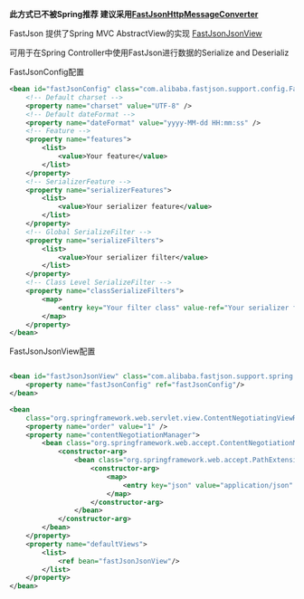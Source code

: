 **此方式已不被Spring推荐 建议采用[FastJsonHttpMessageConverter](https://github.com/alibaba/fastjson/wiki/FastJsonHttpMessageConverter)**

FastJson 提供了Spring MVC AbstractView的实现 [FastJsonJsonView](https://github.com/alibaba/fastjson/blob/master/src/main/java/com/alibaba/fastjson/support/spring/FastJsonJsonView.java)

可用于在Spring Controller中使用FastJson进行数据的Serialize and Deserializ

FastJsonConfig配置
```xml
<bean id="fastJsonConfig" class="com.alibaba.fastjson.support.config.FastJsonConfig">
    <!-- Default charset -->
    <property name="charset" value="UTF-8" />
    <!-- Default dateFormat -->
    <property name="dateFormat" value="yyyy-MM-dd HH:mm:ss" />
    <!-- Feature -->
    <property name="features">
        <list>
            <value>Your feature</value>
        </list>
    </property>
    <!-- SerializerFeature -->
    <property name="serializerFeatures">
        <list>
            <value>Your serializer feature</value>
        </list>
    </property>
    <!-- Global SerializeFilter -->
    <property name="serializeFilters">
        <list>
            <value>Your serializer filter</value>
        </list>
    </property>
    <!-- Class Level SerializeFilter -->
    <property name="classSerializeFilters">
        <map>
            <entry key="Your filter class" value-ref="Your serializer filter"/>
        </map>
    </property>
</bean>
```

FastJsonJsonView配置
```xml

<bean id="fastJsonJsonView" class="com.alibaba.fastjson.support.spring.FastJsonJsonView">
    <property name="fastJsonConfig" ref="fastJsonConfig"/>
</bean>

<bean
	class="org.springframework.web.servlet.view.ContentNegotiatingViewResolver">
	<property name="order" value="1" />
	<property name="contentNegotiationManager">
		<bean class="org.springframework.web.accept.ContentNegotiationManager">
			<constructor-arg>
				<bean class="org.springframework.web.accept.PathExtensionContentNegotiationStrategy">
					<constructor-arg>
						<map>
							<entry key="json" value="application/json" />
						</map>
					</constructor-arg>
				</bean>
			</constructor-arg>
		</bean>
	</property>
	<property name="defaultViews">
		<list>
			<ref bean="fastJsonJsonView"/>
		</list>
	</property>
</bean>
```